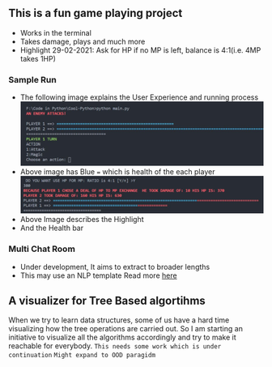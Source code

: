 ## This is a fun game playing project
* Works in the terminal
* Takes damage, plays and much more
* Highlight 29-02-2021: Ask for HP if no MP is left, balance is 4:1(i.e. 4MP takes 1HP)

### Sample Run
* The following image explains the User Experience and running process
![Sample Run](Sample_run.JPG "Sample Run")
* Above image has Blue ``=`` which is health of the each player
![Sample Run 2](Deal_150.JPG "Sample Run 2")
* Above Image describes the Highlight
* And the Health bar

### Multi Chat Room
* Under development, It aims to extract to broader lengths
* This may use an NLP template
Read more [here](Multi_chat_room/Readme.md)

## A visualizer for Tree Based algortihms
When we try to learn data structures, some of us have a hard time visualizing how the tree operations are carried out. So I am starting an initiative to visualize all the algorithms accordingly and try to make it reachable for everybody.
`This needs some work which is under continuation`
`Might expand to OOD paragidm`